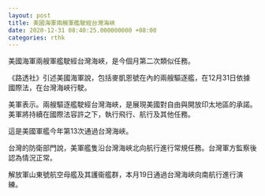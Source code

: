 ```yaml
---
layout: post
title: 美國海軍兩艘軍艦駛經台灣海峽
date: 2020-12-31 08:40:25.000000000 +08:00
categories: rthk
---
```


美國海軍兩艘軍艦駛經台灣海峽，是今個月第二次類似任務。

《路透社》引述美國海軍說，包括麥凱恩號在內的兩艘驅逐艦，在12月31日依據國際法，在台灣海峽行駛。

美軍表示。兩艘驅逐艦駛經台灣海峽，是展現美國對自由與開放印太地區的承諾。美軍將持續在國際法容許之下，執行飛行、航行及其他任務。

這是美國軍艦今年第13次通過台灣海峽。

台灣的防衛部門說，美軍艦隻沿台灣海峽北向航行進行常規任務。台灣軍方監察後認為情況正常。

解放軍山東號航空母艦及其護衞艦群，本月19日通過台灣海峽向南航行進行演練。
